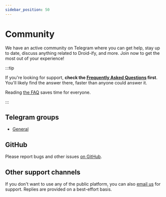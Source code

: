 ```yaml
---
sidebar_position: 50
---
```


# Community

We have an active community on Telegram where you can get help, stay up to date, discuss anything related to Droid-ify, and more. Join now to get the most out of your experience!

:::tip

If you're looking for support, **check the [Frequently Asked Questions](faq.md) first**. You'll likely find the answer there, faster than anyone could answer it.

Reading [the FAQ](faq.md) saves time for everyone.

:::

## Telegram groups

- [General](https://t.me/Droidify)


## GitHub

Please report bugs and other issues [on GitHub](https://github.com/Droid-ify/Droid-ify/issues/new).

## Other support channels

If you don't want to use any of the public platform, you can also [email us](mailto:) for support. Replies are provided on a best-effort basis.
